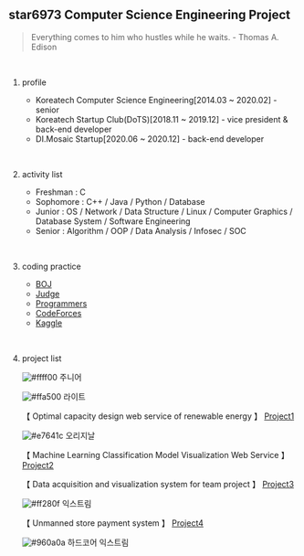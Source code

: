 ## star6973 Computer Science Engineering Project

> Everything comes to him who hustles while he waits. - Thomas A. Edison

<br/>

1. profile

   + Koreatech Computer Science Engineering[2014.03 ~ 2020.02] - senior
   + Koreatech Startup Club(DoTS)[2018.11 ~ 2019.12] - vice president & back-end developer
   + DI.Mosaic Startup[2020.06 ~ 2020.12] - back-end developer
<br/>

2. activity list

   + Freshman : C
   + Sophomore : C++ / Java / Python / Database
   + Junior : OS / Network / Data Structure / Linux / Computer Graphics / Database System / Software Engineering
   + Senior : Algorithm / OOP / Data Analysis / Infosec  / SOC
<br/>


3. coding practice

   + [BOJ](https://www.acmicpc.net/)
   + [Judge](https://judge.koreatech.ac.kr/)
   + [Programmers](https://programmers.co.kr/)
   + [CodeForces](https://codeforces.com/)
   + [Kaggle](https://www.kaggle.com/)
<br/>

4. project list
   

   ![#ffff00](https://placehold.it/15/aff92c/000000?text=+) 주니어
    
   ![#ffa500](https://placehold.it/15/ffa500/000000?text=+) 라이트
   
   【 Optimal capacity design web service of renewable energy 】 [Project1](https://github.com/star6973/project1)
   
   ![#e7641c](https://placehold.it/15/e7641c/000000?text=+) 오리지날
   
   【 Machine Learning Classification Model Visualization Web Service 】 [Project2](https://github.com/star6973/project2)

   【 Data acquisition and visualization system for team project 】 [Project3](https://github.com/star6973/project3)

   ![#ff280f](https://placehold.it/15/ff280f/000000?text=+) 익스트림
   
   【 Unmanned store payment system 】 [Project4](https://github.com/star6973/project4)
   
   ![#960a0a](https://placehold.it/15/960a0a/000000?text=+) 하드코어 익스트림
   